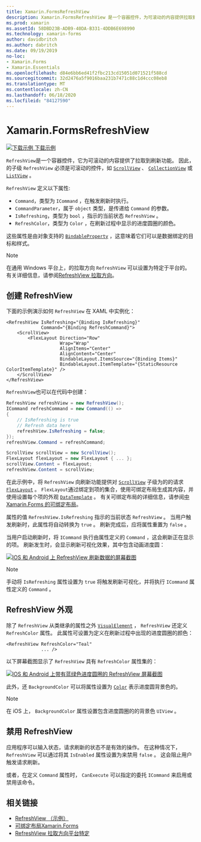 ```yaml
---
title: Xamarin.FormsRefreshView
description: Xamarin.FormsRefreshView 是一个容器控件，为可滚动的内容提供拉取到刷新功能。
ms.prod: xamarin
ms.assetId: 58DBD23B-ADB9-40DA-B331-4DDB6E698990
ms.technology: xamarin-forms
author: davidbritch
ms.author: dabritch
ms.date: 09/19/2019
no-loc:
- Xamarin.Forms
- Xamarin.Essentials
ms.openlocfilehash: d84e6bb6ed41f2fbc213cd15051d071521f588cd
ms.sourcegitcommit: 32d2476a5f9016baa231b7471c88c1d4ccc08eb8
ms.translationtype: MT
ms.contentlocale: zh-CN
ms.lasthandoff: 06/18/2020
ms.locfileid: "84127590"
---
```

# <a name="xamarinforms-refreshview"></a>Xamarin.FormsRefreshView

[![下载示例](~/media/shared/download.png) 下载示例](https://docs.microsoft.com/samples/xamarin/xamarin-forms-samples/userinterface-refreshviewdemo/)

`RefreshView`是一个容器控件，它为可滚动的内容提供了拉取到刷新功能。 因此，的子级 `RefreshView` 必须是可滚动的控件，如 [`ScrollView`](xref:Xamarin.Forms.ScrollView) 、 [`CollectionView`](xref:Xamarin.Forms.CollectionView) 或 [`ListView`](xref:Xamarin.Forms.ListView) 。

`RefreshView` 定义以下属性:

- `Command`，类型为 `ICommand` ，在触发刷新时执行。
- `CommandParameter`，属于 `object` 类型，是传递给 `Command` 的参数。
- `IsRefreshing`，类型为 `bool` ，指示的当前状态 `RefreshView` 。
- `RefreshColor`，类型为 `Color` ，在刷新过程中显示的进度圆圈的颜色。

这些属性是由对象支持的 [`BindableProperty`](xref:Xamarin.Forms.BindableProperty) ，这意味着它们可以是数据绑定的目标和样式。

> [!NOTE]
> 在通用 Windows 平台上，的拉取方向 `RefreshView` 可以设置为特定于平台的。 有关详细信息，请参阅[RefreshView 拉取方向](~/xamarin-forms/platform/windows/refreshview-pulldirection.md)。

## <a name="create-a-refreshview"></a>创建 RefreshView

下面的示例演示如何 `RefreshView` 在 XAML 中实例化：

```xaml
<RefreshView IsRefreshing="{Binding IsRefreshing}"
             Command="{Binding RefreshCommand}">
    <ScrollView>
        <FlexLayout Direction="Row"
                    Wrap="Wrap"
                    AlignItems="Center"
                    AlignContent="Center"
                    BindableLayout.ItemsSource="{Binding Items}"
                    BindableLayout.ItemTemplate="{StaticResource ColorItemTemplate}" />
    </ScrollView>
</RefreshView>
```

`RefreshView`也可以在代码中创建：

```csharp
RefreshView refreshView = new RefreshView();
ICommand refreshCommand = new Command(() =>
{
    // IsRefreshing is true
    // Refresh data here
    refreshView.IsRefreshing = false;
});
refreshView.Command = refreshCommand;

ScrollView scrollView = new ScrollView();
FlexLayout flexLayout = new FlexLayout { ... };
scrollView.Content = flexLayout;
refreshView.Content = scrollView;
```

在此示例中，将 `RefreshView` 向刷新功能提供对 [`ScrollView`](xref:Xamarin.Forms.ScrollView) 子级为的的请求 [`FlexLayout`](xref:Xamarin.Forms.FlexLayout) 。 `FlexLayout`通过绑定到项的集合，使用可绑定布局生成其内容，并使用设置每个项的外观 [`DataTemplate`](xref:Xamarin.Forms.DataTemplate) 。 有关可绑定布局的详细信息，请参阅[中 Xamarin.Forms 的可绑定布局](~/xamarin-forms/user-interface/layouts/bindable-layouts.md)。

属性的值 `RefreshView.IsRefreshing` 指示的当前状态 `RefreshView` 。 当用户触发刷新时，此属性将自动转换为 `true` 。 刷新完成后，应将属性重置为 `false` 。

当用户启动刷新时，将 `ICommand` 执行由属性定义的 `Command` ，这会刷新正在显示的项。 刷新发生时，会显示刷新可视化效果，其中包含动画进度圆：

[![IOS 和 Android 上 RefreshView 刷新数据的屏幕截图](refreshview-images/default-progress-circle.png "RefreshView 刷新数据")](refreshview-images/default-progress-circle-large.png#lightbox "RefreshView 刷新数据")

> [!NOTE]
> 手动将 `IsRefreshing` 属性设置为 `true` 将触发刷新可视化，并将执行 `ICommand` 属性定义的 `Command` 。

## <a name="refreshview-appearance"></a>RefreshView 外观

除了 `RefreshView` 从类继承的属性之外 [`VisualElement`](xref:Xamarin.Forms.VisualElement) ， `RefreshView` 还定义 `RefreshColor` 属性。 此属性可设置为定义在刷新过程中出现的进度圆圈的颜色：

```xaml
<RefreshView RefreshColor="Teal"
             ... />
```

以下屏幕截图显示了 `RefreshView` 具有 `RefreshColor` 属性集的：

[![IOS 和 Android 上带有蓝绿色进度圆圈的 RefreshView 屏幕截图](refreshview-images/teal-progress-circle.png "带有蓝绿色进度圆的 RefreshView")](refreshview-images/teal-progress-circle-large.png#lightbox "带有蓝绿色进度圆的 RefreshView")

此外，还 `BackgroundColor` 可以将属性设置为 [`Color`](xref:Xamarin.Forms.Color) 表示进度圆背景色的。

> [!NOTE]
> 在 iOS 上， `BackgroundColor` 属性设置包含进度圆圈的的背景色 `UIView` 。

## <a name="disable-a-refreshview"></a>禁用 RefreshView

应用程序可以输入状态，请求刷新的状态不是有效的操作。 在这种情况下， `RefreshView` 可以通过将其 `IsEnabled` 属性设置为来禁用 `false` 。 这会阻止用户触发请求刷新。

或者，在定义 `Command` 属性时， `CanExecute` 可以指定的委托 `ICommand` 来启用或禁用该命令。

## <a name="related-links"></a>相关链接

- [RefreshView （示例）](https://docs.microsoft.com/samples/xamarin/xamarin-forms-samples/userinterface-refreshviewdemo/)
- [可绑定布局Xamarin.Forms](~/xamarin-forms/user-interface/layouts/bindable-layouts.md)
- [RefreshView 拉取方向平台特定](~/xamarin-forms/platform/windows/refreshview-pulldirection.md)
